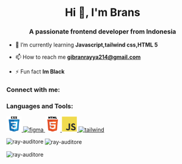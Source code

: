 <h1 align="center">Hi 👋, I'm Brans</h1>
<h3 align="center">A passionate frontend developer from Indonesia</h3>

- 🌱 I’m currently learning **Javascript,tailwind css,HTML 5**

- 📫 How to reach me **gibranrayya214@gmail.com**

- ⚡ Fun fact **Im Black**

<h3 align="left">Connect with me:</h3>
<p align="left">
</p>

<h3 align="left">Languages and Tools:</h3>
<p align="left"> <a href="https://www.w3schools.com/css/" target="_blank" rel="noreferrer"> <img src="https://raw.githubusercontent.com/devicons/devicon/master/icons/css3/css3-original-wordmark.svg" alt="css3" width="40" height="40"/> </a> <a href="https://www.figma.com/" target="_blank" rel="noreferrer"> <img src="https://www.vectorlogo.zone/logos/figma/figma-icon.svg" alt="figma" width="40" height="40"/> </a> <a href="https://www.w3.org/html/" target="_blank" rel="noreferrer"> <img src="https://raw.githubusercontent.com/devicons/devicon/master/icons/html5/html5-original-wordmark.svg" alt="html5" width="40" height="40"/> </a> <a href="https://developer.mozilla.org/en-US/docs/Web/JavaScript" target="_blank" rel="noreferrer"> <img src="https://raw.githubusercontent.com/devicons/devicon/master/icons/javascript/javascript-original.svg" alt="javascript" width="40" height="40"/> </a> <a href="https://tailwindcss.com/" target="_blank" rel="noreferrer"> <img src="https://www.vectorlogo.zone/logos/tailwindcss/tailwindcss-icon.svg" alt="tailwind" width="40" height="40"/> </a> </p>

<p><img align="left" src="https://github-readme-stats.vercel.app/api/top-langs?username=ray-auditore&show_icons=true&locale=en&layout=compact" alt="ray-auditore" /></p>

<p>&nbsp;<img align="center" src="https://github-readme-stats.vercel.app/api?username=ray-auditore&show_icons=true&locale=en" alt="ray-auditore" /></p>

<p><img align="center" src="https://github-readme-streak-stats.herokuapp.com/?user=ray-auditore&" alt="ray-auditore" /></p>


